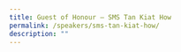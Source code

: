 ```yaml
---
title: Guest of Honour – SMS Tan Kiat How
permalink: /speakers/sms-tan-kiat-how/
description: ""
---
```

